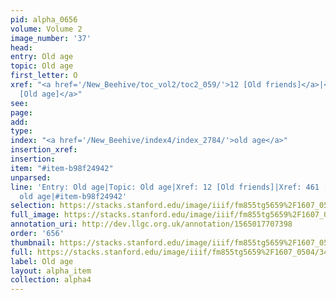 ```yaml
---
pid: alpha_0656
volume: Volume 2
image_number: '37'
head: 
entry: Old age
topic: Old age
first_letter: O
xref: "<a href='/New_Beehive/toc_vol2/toc2_059/'>12 [Old friends]</a>|<a href='/New_Beehive/toc_vol2/toc2_114/'>461
  [Old age]</a>"
see: 
page: 
add: 
type: 
index: "<a href='/New_Beehive/index4/index_2784/'>old age</a>"
insertion_xref: 
insertion: 
item: "#item-b98f24942"
unparsed: 
line: 'Entry: Old age|Topic: Old age|Xref: 12 [Old friends]|Xref: 461 [Old age]|Index:
  old age|#item-b98f24942'
selection: https://stacks.stanford.edu/image/iiif/fm855tg5659%2F1607_0504/346,3222,3037,506/full/0/default.jpg
full_image: https://stacks.stanford.edu/image/iiif/fm855tg5659%2F1607_0504/full/full/0/default.jpg
annotation_uri: http://dev.llgc.org.uk/annotation/1565017707398
order: '656'
thumbnail: https://stacks.stanford.edu/image/iiif/fm855tg5659%2F1607_0504/346,3222,600,180/250,/0/default.jpg
full: https://stacks.stanford.edu/image/iiif/fm855tg5659%2F1607_0504/346,3222,3037,506/full/0/default.jpg
label: Old age
layout: alpha_item
collection: alpha4
---
```

